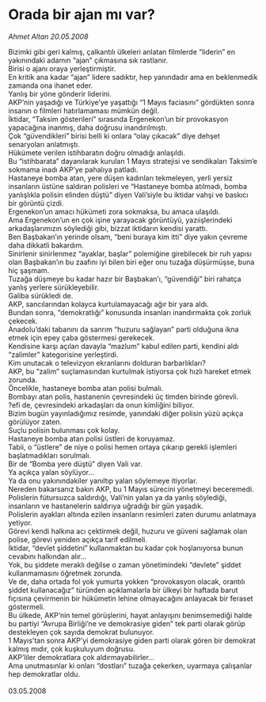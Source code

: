 # Orada bir ajan mı var?

*Ahmet Altan 20.05.2008*

<div class="taraf_structure_2col_1zq">
<div class="margen_n">



 <p>Bizimki gibi geri kalmış, çalkantılı ülkeleri anlatan filmlerde “liderin” en yakınındaki adamın “ajan” çıkmasına sık rastlanır.<br/>
Birisi o ajanı oraya yerleştirmiştir.<br/>
En kritik ana kadar “ajan” lidere sadıktır, hep yanındadır ama en beklenmedik zamanda ona ihanet eder.<br/>
Yanlış bir yöne gönderir liderini.<br/>
AKP’nin yaşadığı ve Türkiye’ye yaşattığı “1 Mayıs faciasını” gördükten sonra insanın o filmleri hatırlamaması mümkün değil.<br/>
İktidar, “Taksim gösterileri” sırasında Ergenekon’un bir provokasyon yapacağına inanmış, daha doğrusu inandırılmıştı.<br/>
Çok “güvendikleri” birisi belli ki onlara “olay çıkacak” diye dehşet senaryoları anlatmıştı.<br/>
Hükümete verilen istihbaratın doğru olmadığı anlaşıldı.<br/>
Bu “istihbarata” dayanılarak kurulan 1 Mayıs stratejisi ve sendikaları Taksim’e sokmama inadı AKP’ye pahalıya patladı.<br/>
Hastaneye bomba atan, yere düşen kadınları tekmeleyen, yerli yersiz insanların üstüne saldıran polisleri ve “Hastaneye bomba atılmadı, bomba yanlışlıkla polisin elinden düştü” diyen Vali’siyle bu iktidar vahşi ve baskıcı bir görüntü çizdi.<br/>
Ergenekon’un amacı hükümeti zora sokmaksa, bu amaca ulaşıldı.<br/>
Ama Ergenekon’un en çok işine yarayacak görüntüyü, yazıişlerindeki arkadaşlarımızın söylediği gibi, bizzat iktidarın kendisi yarattı.<br/>
Ben Başbakan’ın yerinde olsam, “beni buraya kim itti” diye yakın çevreme daha dikkatli bakardım.<br/>
Sinirlenir sinirlenmez “ayaklar, başlar” polemiğine girebilecek bir ruh yapısı olan Başbakan’ın bu zaafını iyi bilen biri eğer onu tuzağa düşürmüşse, buna hiç şaşmam.<br/>
Tuzağa düşmeye bu kadar hazır bir Başbakan’ı, “güvendiği” biri rahatça yanlış yerlere sürükleyebilir.<br/>
Galiba sürükledi de.<br/>
AKP, sancılarından kolayca kurtulamayacağı ağır bir yara aldı.<br/>
Bundan sonra, “demokratlığı” konusunda insanları inandırmakta çok zorluk çekecek.<br/>
Anadolu’daki tabanını da sanrım “huzuru sağlayan” parti olduğuna ikna etmek için epey çaba göstermesi gerekecek.<br/>
Kendisine karşı açılan davayla “mazlum” kabul edilen parti, kendini aldı “zalimler” kategorisine yerleştirdi.<br/>
Kim unutacak o televizyon ekranlarını dolduran barbarlıkları?<br/>
AKP, bu “zalim” suçlamasından kurtulmak istiyorsa çok hızlı hareket etmek zorunda.<br/>
Öncelikle, hastaneye bomba atan polisi bulmalı.<br/>
Bombayı atan polis, hastanenin çevresindeki üç timden birinde görevli.<br/>
?efi de, çevresindeki arkadaşları da onun kimliğini biliyor.<br/>
Bizim bugün yayınladığımız resimde, yanındaki diğer polisin yüzü açıkça görülüyor zaten.<br/>
Suçlu polisin bulunması çok kolay.<br/>
Hastaneye bomba atan polisi üstleri de koruyamaz.<br/>
Tabii, o “üstlere” de niye o polisi hemen ortaya çıkarıp gerekli işlemleri başlatmadıkları sorulmalı.<br/>
Bir de “Bomba yere düştü” diyen Vali var.<br/>
Ya açıkça yalan söylüyor...<br/>
Ya da onu yakınındakiler yanıltıp yalan söylemeye itiyorlar.<br/>
Nereden bakarsanız bakın AKP, bu 1 Mayıs sürecini yönetmeyi beceremedi.<br/>
Polislerin fütursuzca saldırdığı, Vali’nin yalan ya da yanlış söylediği, insanların ve hastanelerin saldırıya uğradığı bir gün yaşadık.<br/>
Polislerin ayakları altında ezilen insanların resimleri zaten durumu anlatmaya yetiyor.<br/>
Görevi kendi halkına acı çektirmek değil, huzuru ve güveni sağlamak olan polise, görevi yeniden açıkça tarif edilmeli.<br/>
İktidar, “devlet şiddetini” kullanmaktan bu kadar çok hoşlanıyorsa bunun cevabını halkından alır...<br/>
Yok, bu şiddete meraklı değilse o zaman yönetimindeki “devlete” şiddet kullanmamasını öğretmek zorunda.<br/>
Ve de, daha ortada fol yok yumurta yokken “provokasyon olacak, orantılı şiddet kullanacağız” türünden açıklamalarla bir ülkeyi bir haftada barut fıçısına çevirmenin bir hükümetin lehine olmayacağını anlayacak bir feraset göstermeli.<br/>
Bu ülkede, AKP’nin temel görüşlerini, hayat anlayışını benimsemediği halde bu partiyi “Avrupa Birliği’ne ve demokrasiye giden” tek parti olarak görüp destekleyen çok sayıda demokrat bulunuyor.<br/>
1 Mayıs’tan sonra AKP’yi demokrasiye giden parti olarak gören bir demokrat kalmış mıdır, çok kuşkuluyum doğrusu.<br/>
AKP’liler demokratlara çok aldırmayabilirler…<br/>
Ama unutmasınlar ki onları “dostları” tuzağa çekerken, uyarmaya çalışanlar hep demokratlar oldu.<br/>
<br/>
03.05.2008</p>
<br/>
<br/>
<br/>



<br/>


<div id="taraf_not">
</div>

</div>


</div>
